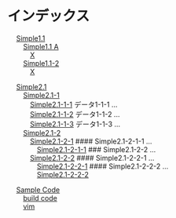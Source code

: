 # インデックス

&emsp; [Simple1.1](simple1_anchor.md#SS_1)  
&emsp;&emsp; [Simple1.1 A](simple1_anchor.md#SS_1_1)  
&emsp;&emsp;&emsp; [X](simple1_anchor.md#SS_1_1_1)  
&emsp;&emsp; [Simple1.1-2](simple1_anchor.md#SS_1_2)  
&emsp;&emsp;&emsp; [X](simple1_anchor.md#SS_1_2_1)  

&emsp; [Simple2.1](simple2_anchor.md#SS_1)  
&emsp;&emsp; [Simple2.1-1](simple2_anchor.md#SS_1_1)  
&emsp;&emsp;&emsp; [Simple2.1-1-1](simple2_anchor.md#SS_1_1_1) データ1-1-1 ...  
&emsp;&emsp;&emsp; [Simple2.1-1-2](simple2_anchor.md#SS_1_1_2) データ1-1-2 ...  
&emsp;&emsp;&emsp; [Simple2.1-1-3](simple2_anchor.md#SS_1_1_3) データ1-1-3 ...  
&emsp;&emsp; [Simple2.1-2](simple2_anchor.md#SS_1_2)  
&emsp;&emsp;&emsp; [Simple2.1-2-1](simple2_anchor.md#SS_1_2_1) #### Simple2.1-2-1-1 <a id="SS_1_2_1_1"></a> ...  
&emsp;&emsp;&emsp;&emsp; [Simple2.1-2-1-1](simple2_anchor.md#SS_1_2_1_1) ### Simple2.1-2-2 <a id="SS_1_2_2"></a> ...  
&emsp;&emsp;&emsp; [Simple2.1-2-2](simple2_anchor.md#SS_1_2_2) #### Simple2.1-2-2-1 <a id="SS_1_2_2_1"></a> ...  
&emsp;&emsp;&emsp;&emsp; [Simple2.1-2-2-1](simple2_anchor.md#SS_1_2_2_1) #### Simple2.1-2-2-2 <a id="SS_1_2_2_2"></a> ...  
&emsp;&emsp;&emsp;&emsp; [Simple2.1-2-2-2](simple2_anchor.md#SS_1_2_2_2)  

&emsp; [Sample Code](sample_code.md#SS_1)  
&emsp;&emsp; [build code](sample_code.md#SS_1_1)  
&emsp;&emsp; [vim](sample_code.md#1.2)  
  
  
